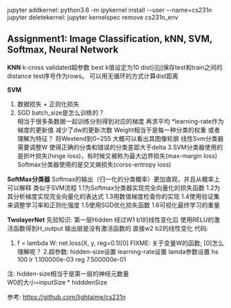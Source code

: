 jupyter addkernel:  python3.6 -m ipykernel install --user --name=cs231n
jupyter deletekernel: jupyter kernelspec remove cs231n_env

## Assignment1: Image Classification, kNN, SVM, Softmax, Neural Network ##

**KNN**
k-cross validated超参数
best k值设定为10
dist[i][j]保存test和train之间的distance  test序号作为rows。
可以用无循环的方式计算dist距离

**SVM**
1. 数据损失 + 正则化损失
2. SGD batch_size是怎么训练的？   
相当于很多条数据一起训练分别得到对应的梯度 再求平均 *learning-rate作为梯度的更新值 减少了dw的更新次数
Weight相当于是每一种分类的权重 或者理解为特征？
将Wextend到0~255 大概可以看出其图像轮廓 线性Svm分类器需要调整W 使得正确的分类和错误的分类差距大于delta
3.SVM分类器使用的是折叶损失(hinge loss)，有时候又被称为最大边界损失(max-margin loss) Softmax分类器使用的是交叉熵损失(corss-entropy loss)

**SoftMax分类器**
Softmax的输出（归一化的分类概率）更加直观，并且从概率上可以解释
类似于SVM流程
1.1为Softmax分类器实现完全向量化的损失函数
1.2为其分析梯度实现完全向量化的表达式
1.3用数值梯度检查你的实现
1.4使用验证集来调整学习率和正则化强度
1.5使用SGD优化损失函数
1.6可视化最终学习的重量

**TwolayerNet**
先验知识:
第一层Hidden 经过W1 b1的线性变化后  使用RELU的激活函数得到H_output
输出层是没有激活函数的  直接w2 b2的线性变化
代码:
1. f = lambda W: net.loss(X, y, reg=0.1)[0]
FIXME: 关于变量W的函数; [0]怎么理解呢？
2.超参数:
hidden-size设置  learning-rate设置  lamda参数设置
hs 100 lr 1.100000e-03 reg 7.500000e-01

注: hidden-size相当于是第一层的神经元数量  
W0的大小=inputSize * hidddenSize


参考:
https://github.com/lightaime/cs231n
